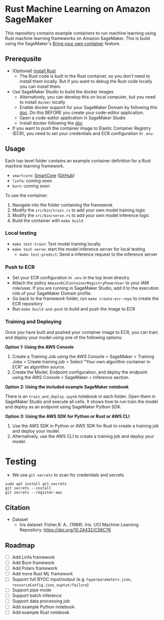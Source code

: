 # Rust Machine Learning on Amazon SageMaker
This repository contains example containers to run machine learning using Rust machine learning frameworks on Amazon SageMaker. This is build using the SageMaker's [Bring your own container](https://docs.aws.amazon.com/sagemaker/latest/dg/docker-containers-create.html) feature.

## Prerequsite
* (Optional) [Install Rust](https://www.rust-lang.org/tools/install)
    * The Rust code is built in the Rust container, so you don't need to install them locally. But if you want to debug the Rust code locally you can install them.
* Use SageMaker Studio to build the docker images
  * Alternatively, you can develop this on local computer, but you need to install `docker` locally
  * Enable docker support for your SageMaker Domain by following this [doc](https://docs.aws.amazon.com/sagemaker/latest/dg/studio-updated-local.html#studio-updated-local-enable). Do this BEFORE you create your code-editor application.
  * Open a code-editor application in SageMaker Studio
  * Install docker following the [doc](https://docs.aws.amazon.com/sagemaker/latest/dg/studio-updated-local.html#studio-updated-local-enable)
* If you want to push the container image to Elastic Container Registry (ECR), you need to set your credentials and ECR configuration in `.env`. 

## Usage
Each top-level folder contains an example container definition for a Rust machine learning framework.
* `smartcore`: [SmartCore](smartcore/src/bin/train-benchmark.rs) ([GitHub](smartcore/src/bin/train-benchmark.rs))
* `linfa`: coming soon
* `burn`: coming soon

To use the container:
1. Navigate into the folder containing the framewrok
2. Modify the `src/bin/train.rs` to add your own model training logic
3. Modify the `src/bin/serve.rs` to add your own model inference logic
4. Build the container with `make build`

### Local testing
* `make test-train`: Test model training locally
* `make test-serve`: start the model inference server for local testing
  * `make test-predict`: Send a inference request to the inference server

### Push to ECR
* Set your ECR configuration in `.env` in the top level directry
* Attach the policy `AmazonEC2ContainerRegistryPowerUser` to your IAM role/user. If you are running in SageMaker Studio, add it to the execution role of your SageMaker Domain profile.
* Go back to the framework folder, run `make create-ecr-repo` to create the ECR repository
* Run `make build-and-push` to build and push the image to ECR

### Training and Deploying
Once you have built and pushed your container image to ECR, you can train and deploy your model using one of the following options:

**Option 1: Using the AWS Console**

1. Create a Training Job using the AWS Console > SageMaker > Training Jobs > Create training job > Select "Your own algorithm container in ECR" as algorithm source. 
2. Create the Model, Endpoint configuration, and deploy the endpoint using the AWS Console > SageMaker > Inference section.

**Option 2: Using the included example SageMaker notebook**

There is an `train_and_deploy.ipynb` notebook in each folder. Open them in SageMaker Studio and execute all cells. It shows how to run train the model and deploy as an endpoint using SageMaker Python SDK.

**Option 3: Using the AWS SDK for Python or Rust or AWS CLI**

1. Use the AWS SDK in Python or AWS SDK for Rust to create a training job and deploy your model.
2. Alternatively, use the AWS CLI to create a training job and deploy your model.

# Testing
* We use `git-secrets` to scan for credentials and secrets
```
sudo apt install git-secrets
git secrets --install
git secrets --register-aws
```

## Citation
* Dataset
  * Iris dataset: Fisher,R. A.. (1988). Iris. UCI Machine Learning Repository. https://doi.org/10.24432/C56C76

## Roadmap
- [ ] Add Linfa framework
- [ ] Add Burn framework
- [ ] Add Polars framework
- [ ] Add more Rust ML framework
- [ ] Support full BYOC input/output (e.g. `hyperparameters.json`, `resourceConfig.json`, `ouptut/failure`)
- [ ] Support pipe mode
- [ ] Support batch inference
- [ ] Support data processing job
- [ ] Add example Python notebook
- [ ] Add example Rust notebook 
